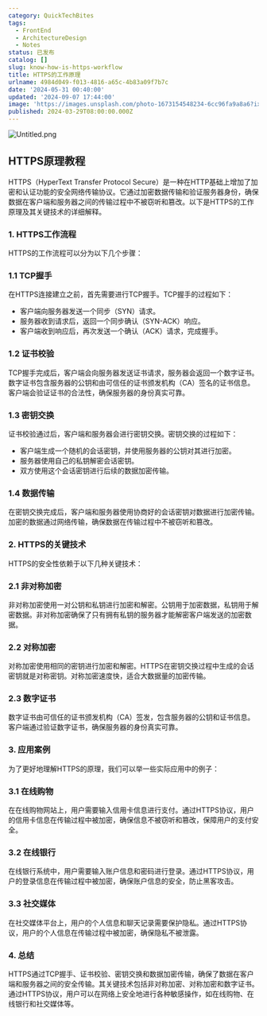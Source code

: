 ```yaml
---
category: QuickTechBites
tags:
  - FrontEnd
  - ArchitectureDesign
  - Notes
status: 已发布
catalog: []
slug: know-how-is-https-workflow
title: HTTPS的工作原理
urlname: 4984d049-f013-4816-a65c-4b83a09f7b7c
date: '2024-05-31 00:40:00'
updated: '2024-09-07 17:44:00'
image: 'https://images.unsplash.com/photo-1673154548234-6cc96fa9a8a6?ixlib=rb-4.0.3&q=85&fm=jpg&crop=entropy&cs=srgb'
published: 2024-03-29T08:00:00.000Z
---
```


![Untitled.png](https://prod-files-secure.s3.us-west-2.amazonaws.com/5d24fe63-e567-4804-86f9-9fdc62e13082/2950c759-0255-4c0a-becc-122aae8c82c0/Untitled.png?X-Amz-Algorithm=AWS4-HMAC-SHA256&X-Amz-Content-Sha256=UNSIGNED-PAYLOAD&X-Amz-Credential=ASIAZI2LB466UCH6I27F%2F20250128%2Fus-west-2%2Fs3%2Faws4_request&X-Amz-Date=20250128T213224Z&X-Amz-Expires=3600&X-Amz-Security-Token=IQoJb3JpZ2luX2VjEHYaCXVzLXdlc3QtMiJGMEQCID0UciSqNfSLwrn0FNbSptpwDDB79dQcD1kz%2Fgn40yCUAiBXEZoOELJLUHhqvOUXRnM2mANT%2BmC%2F8qN2sVumWKGrhyr%2FAwh%2BEAAaDDYzNzQyMzE4MzgwNSIMkjvpaKIDZ1wfJs%2FBKtwDGNG%2BZaMj85cxcII0S%2F1%2BuB%2FjqN%2BeDytypMO0FV9GKPgCWgtOtl3TtwDj1AtDF087yXWZYRgSmTePPLM5fqZ%2FARewzPIyNY%2BcqU1i4U%2FA67s%2Fegrw2k5%2BvNWZ%2BblPW6p4mPwzf4nZ9NY6YyGVz8qWNFBnGLFpJ6qcG58xPk1LpsQcDbzIwyHLzL8G491TkYElx%2FTVNw1LRopYaeSlzR3CbOOwAyax7WrNU0yfZHt2gb97KTqY7SWAESWseQR%2FX%2B3OH9M9H5OI0Luz62Cj9aqZmZU8LPZzL4P2jl5m7pYMIwHE%2BsLslXAr2AtYHrLhXeHAAzxH0eJfDSg%2B9rXfHJWB8rfD9z3TdvAIFU74y7cYqwDKOGV8nQ5omRsmFxy58CT2l9G%2FcVaIuRWFwsHIXcHGEN%2B1qeAi%2FPb6c08tghWpLlNvzVHrjb%2BOvwn2mrPDD5%2FbQdTTDQd8kdOc7PwLiiEjcjL5%2BM2hWqp71SnpjiC%2Fq8g84IGv4IrtM0rwbWbkSL9CZBZb1eLw9z9b6jHE1aq5bBi4Mynm0zAHaNe1xuGnOQNyktTzOtzATGehPTl0%2FXe1BMa5Ulodfm%2FqM2emOAzxwwb2F0KgPfkqLZ6HR%2Fj55q44DaborsreeuLch7wwspTlvAY6pgHFpgyhxoiEwHyZr09itx1mBSprFYf5bwLTUaOr2cTD5YOUijAWcMOsnrjQkp76JbN%2Bde3OWm8NmM%2FcU%2FvRbGlTxkMdbROydomh24vrRcvDVQEP1QgwXWW4kDK3qIExEOBEpLhk1ICgyGi8a4tY%2FHataCuUbdzBG3EOHqg%2BnMWJFrhcm1KdUmnjIeFCCHKCV0wY7l5C6UJRvo5zOXipNMs1gwVW8f0f&X-Amz-Signature=2c63fc261dbf57a3beac1704e6f4513ff42ed795166707891aea6e2a3473f927&X-Amz-SignedHeaders=host&x-id=GetObject)


## HTTPS原理教程


HTTPS（HyperText Transfer Protocol Secure）是一种在HTTP基础上增加了加密和认证功能的安全网络传输协议。它通过加密数据传输和验证服务器身份，确保数据在客户端和服务器之间的传输过程中不被窃听和篡改。以下是HTTPS的工作原理及其关键技术的详细解释。


### 1. HTTPS工作流程


HTTPS的工作流程可以分为以下几个步骤：


### 1.1 TCP握手


在HTTPS连接建立之前，首先需要进行TCP握手。TCP握手的过程如下：

- 客户端向服务器发送一个同步（SYN）请求。
- 服务器收到请求后，返回一个同步确认（SYN-ACK）响应。
- 客户端收到响应后，再次发送一个确认（ACK）请求，完成握手。

### 1.2 证书校验


TCP握手完成后，客户端会向服务器发送证书请求，服务器会返回一个数字证书。数字证书包含服务器的公钥和由可信任的证书颁发机构（CA）签名的证书信息。客户端会验证证书的合法性，确保服务器的身份真实可靠。


### 1.3 密钥交换


证书校验通过后，客户端和服务器会进行密钥交换。密钥交换的过程如下：

- 客户端生成一个随机的会话密钥，并使用服务器的公钥对其进行加密。
- 服务器使用自己的私钥解密会话密钥。
- 双方使用这个会话密钥进行后续的数据加密传输。

### 1.4 数据传输


在密钥交换完成后，客户端和服务器使用协商好的会话密钥对数据进行加密传输。加密的数据通过网络传输，确保数据在传输过程中不被窃听和篡改。


### 2. HTTPS的关键技术


HTTPS的安全性依赖于以下几种关键技术：


### 2.1 非对称加密


非对称加密使用一对公钥和私钥进行加密和解密。公钥用于加密数据，私钥用于解密数据。非对称加密确保了只有拥有私钥的服务器才能解密客户端发送的加密数据。


### 2.2 对称加密


对称加密使用相同的密钥进行加密和解密。HTTPS在密钥交换过程中生成的会话密钥就是对称密钥。对称加密速度快，适合大数据量的加密传输。


### 2.3 数字证书


数字证书由可信任的证书颁发机构（CA）签发，包含服务器的公钥和证书信息。客户端通过验证数字证书，确保服务器的身份真实可靠。


### 3. 应用案例


为了更好地理解HTTPS的原理，我们可以举一些实际应用中的例子：


### 3.1 在线购物


在在线购物网站上，用户需要输入信用卡信息进行支付。通过HTTPS协议，用户的信用卡信息在传输过程中被加密，确保信息不被窃听和篡改，保障用户的支付安全。


### 3.2 在线银行


在线银行系统中，用户需要输入账户信息和密码进行登录。通过HTTPS协议，用户的登录信息在传输过程中被加密，确保账户信息的安全，防止黑客攻击。


### 3.3 社交媒体


在社交媒体平台上，用户的个人信息和聊天记录需要保护隐私。通过HTTPS协议，用户的个人信息在传输过程中被加密，确保隐私不被泄露。


### 4. 总结


HTTPS通过TCP握手、证书校验、密钥交换和数据加密传输，确保了数据在客户端和服务器之间的安全传输。其关键技术包括非对称加密、对称加密和数字证书。通过HTTPS协议，用户可以在网络上安全地进行各种敏感操作，如在线购物、在线银行和社交媒体等。

